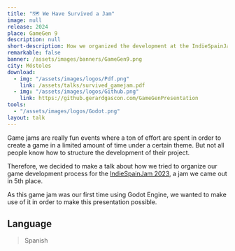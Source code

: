 ```yaml
---
title: "🗺️ We Have Survived a Jam"
image: null
release: 2024
place: GameGen 9
description: null
short-description: How we organized the development at the IndieSpainJam 2023.
remarkable: false
banner: /assets/images/banners/GameGen9.png
city: Móstoles
download:
  - img: "/assets/images/logos/Pdf.png"
    link: /assets/talks/survived_gamejam.pdf
  - img: "/assets/images/logos/Github.png"
    link: https://github.gerardgascon.com/GameGenPresentation
tools:
  - "/assets/images/logos/Godot.png"
layout: talk
---
```


Game jams are really fun events where a ton of effort are spent in order to create a game in a limited amount of time under a certain theme. But not all people know how to structure the development of their project.

Therefore, we decided to make a talk about how we tried to organize our game development process for the [IndieSpainJam 2023](/jams/Figments-of-the-Night), a jam we came out in 5th place.

As this game jam was our first time using Godot Engine, we wanted to make use of it in order to make this presentation possible.

## Language

> Spanish
